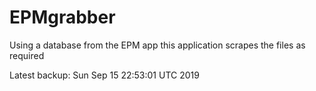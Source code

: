 # EPMgrabber
Using a database from the EPM app this application scrapes the files as required


Latest backup: Sun Sep 15 22:53:01 UTC 2019
